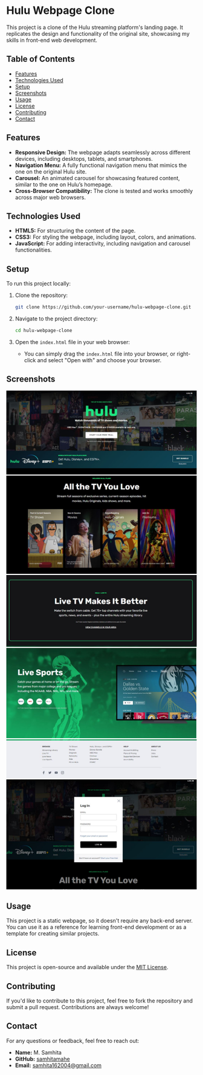 # Hulu Webpage Clone

This project is a clone of the Hulu streaming platform's landing page. It replicates the design and functionality of the original site, showcasing my skills in front-end web development.

## Table of Contents

- [Features](#features)
- [Technologies Used](#technologies-used)
- [Setup](#setup)
- [Screenshots](#screenshots)
- [Usage](#usage)
- [License](#license)
- [Contributing](#contributing)
- [Contact](#contact)

## Features

- **Responsive Design:** The webpage adapts seamlessly across different devices, including desktops, tablets, and smartphones.
- **Navigation Menu:** A fully functional navigation menu that mimics the one on the original Hulu site.
- **Carousel:** An animated carousel for showcasing featured content, similar to the one on Hulu’s homepage.
- **Cross-Browser Compatibility:** The clone is tested and works smoothly across major web browsers.

## Technologies Used

- **HTML5:** For structuring the content of the page.
- **CSS3:** For styling the webpage, including layout, colors, and animations.
- **JavaScript:** For adding interactivity, including navigation and carousel functionalities.

## Setup

To run this project locally:

1. Clone the repository:
    ```bash
    git clone https://github.com/your-username/hulu-webpage-clone.git
    ```

2. Navigate to the project directory:
    ```bash
    cd hulu-webpage-clone
    ```

3. Open the `index.html` file in your web browser:
    - You can simply drag the `index.html` file into your browser, or right-click and select "Open with" and choose your browser.

## Screenshots

![Screenshot 1](https://github.com/samhitamahe/HULU-webpage-clone/raw/main/1.JPG)
![Screenshot 2](https://github.com/samhitamahe/HULU-webpage-clone/raw/main/2.JPG)
![Screenshot 3](https://github.com/samhitamahe/HULU-webpage-clone/raw/main/3.JPG)
![Screenshot 4](https://github.com/samhitamahe/HULU-webpage-clone/raw/main/4.JPG)
![Screenshot 5](https://github.com/samhitamahe/HULU-webpage-clone/raw/main/5.JPG)
![Screenshot 6](https://github.com/samhitamahe/HULU-webpage-clone/raw/main/6.JPG)


## Usage

This project is a static webpage, so it doesn't require any back-end server. You can use it as a reference for learning front-end development or as a template for creating similar projects.

## License

This project is open-source and available under the [MIT License](LICENSE).

## Contributing

If you'd like to contribute to this project, feel free to fork the repository and submit a pull request. Contributions are always welcome!

## Contact

For any questions or feedback, feel free to reach out:

- **Name:** M. Samhita
- **GitHub:** [samhitamahe](https://github.com/samhitamahe)
- **Email:** [samhita162004@gmail.com](mailto:samhita162004@gmail.com)
